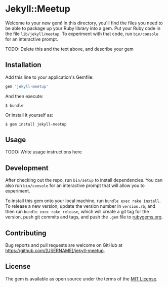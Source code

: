 # Jekyll::Meetup

Welcome to your new gem! In this directory, you'll find the files you need to be able to package up your Ruby library into a gem. Put your Ruby code in the file `lib/jekyll/meetup`. To experiment with that code, run `bin/console` for an interactive prompt.

TODO: Delete this and the text above, and describe your gem

## Installation

Add this line to your application's Gemfile:

```ruby
gem 'jekyll-meetup'
```

And then execute:

    $ bundle

Or install it yourself as:

    $ gem install jekyll-meetup

## Usage

TODO: Write usage instructions here

## Development

After checking out the repo, run `bin/setup` to install dependencies. You can also run `bin/console` for an interactive prompt that will allow you to experiment.

To install this gem onto your local machine, run `bundle exec rake install`. To release a new version, update the version number in `version.rb`, and then run `bundle exec rake release`, which will create a git tag for the version, push git commits and tags, and push the `.gem` file to [rubygems.org](https://rubygems.org).

## Contributing

Bug reports and pull requests are welcome on GitHub at https://github.com/[USERNAME]/jekyll-meetup.

## License

The gem is available as open source under the terms of the [MIT License](https://opensource.org/licenses/MIT).
